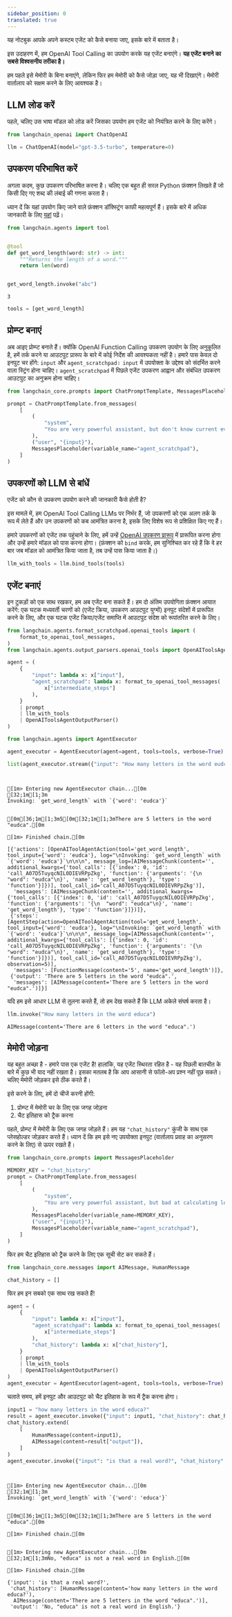 ```yaml
---
sidebar_position: 0
translated: true
---
```


यह नोटबुक आपके अपने कस्टम एजेंट को कैसे बनाया जाए, इसके बारे में बताता है।

इस उदाहरण में, हम OpenAI Tool Calling का उपयोग करके यह एजेंट बनाएंगे।
**यह एजेंट बनाने का सबसे विश्वसनीय तरीका है।**

हम पहले इसे मेमोरी के बिना बनाएंगे, लेकिन फिर हम मेमोरी को कैसे जोड़ा जाए, यह भी दिखाएंगे।
मेमोरी वार्तालाप को सक्षम करने के लिए आवश्यक है।

## LLM लोड करें

पहले, चलिए उस भाषा मॉडल को लोड करें जिसका उपयोग हम एजेंट को नियंत्रित करने के लिए करेंगे।

```python
from langchain_openai import ChatOpenAI

llm = ChatOpenAI(model="gpt-3.5-turbo", temperature=0)
```

## उपकरण परिभाषित करें

अगला कदम, कुछ उपकरण परिभाषित करना है।
चलिए एक बहुत ही सरल Python फ़ंक्शन लिखते हैं जो किसी दिए गए शब्द की लंबाई की गणना करता है।

ध्यान दें कि यहां उपयोग किए जाने वाले फ़ंक्शन डॉक्स्ट्रिंग काफी महत्वपूर्ण हैं। इसके बारे में अधिक जानकारी के लिए [यहां](/docs/modules/tools/custom_tools) पढ़ें।

```python
from langchain.agents import tool


@tool
def get_word_length(word: str) -> int:
    """Returns the length of a word."""
    return len(word)


get_word_length.invoke("abc")
```

```output
3
```

```python
tools = [get_word_length]
```

## प्रोम्प्ट बनाएं

अब आइए प्रोम्प्ट बनाते हैं।
क्योंकि OpenAI Function Calling उपकरण उपयोग के लिए अनुकूलित है, हमें तर्क करने या आउटपुट प्रारूप के बारे में कोई निर्देश की आवश्यकता नहीं है।
हमारे पास केवल दो इनपुट चर होंगे: `input` और `agent_scratchpad`। `input` में उपयोक्ता के उद्देश्य को संदर्भित करने वाला स्ट्रिंग होना चाहिए। `agent_scratchpad` में पिछले एजेंट उपकरण आह्वान और संबंधित उपकरण आउटपुट का अनुक्रम होना चाहिए।

```python
from langchain_core.prompts import ChatPromptTemplate, MessagesPlaceholder

prompt = ChatPromptTemplate.from_messages(
    [
        (
            "system",
            "You are very powerful assistant, but don't know current events",
        ),
        ("user", "{input}"),
        MessagesPlaceholder(variable_name="agent_scratchpad"),
    ]
)
```

## उपकरणों को LLM से बांधें

एजेंट को कौन से उपकरण उपयोग करने की जानकारी कैसे होती है?

इस मामले में, हम OpenAI Tool Calling LLMs पर निर्भर हैं, जो उपकरणों को एक अलग तर्क के रूप में लेते हैं और उन उपकरणों को कब आमंत्रित करना है, इसके लिए विशेष रूप से प्रशिक्षित किए गए हैं।

हमारे उपकरणों को एजेंट तक पहुंचाने के लिए, हमें उन्हें [OpenAI उपकरण प्रारूप](https://platform.openai.com/docs/api-reference/chat/create) में प्रारूपित करना होगा और उन्हें हमारे मॉडल को पास करना होगा। (फ़ंक्शन को `bind` करके, हम सुनिश्चित कर रहे हैं कि वे हर बार जब मॉडल को आमंत्रित किया जाता है, तब उन्हें पास किया जाता है।)

```python
llm_with_tools = llm.bind_tools(tools)
```

## एजेंट बनाएं

इन टुकड़ों को एक साथ रखकर, हम अब एजेंट बना सकते हैं।
हम दो अंतिम उपयोगिता फ़ंक्शन आयात करेंगे: एक घटक मध्यवर्ती चरणों को (एजेंट क्रिया, उपकरण आउटपुट युग्मों) इनपुट संदेशों में प्रारूपित करने के लिए, और एक घटक एजेंट क्रिया/एजेंट समाप्ति में आउटपुट संदेश को रूपांतरित करने के लिए।

```python
from langchain.agents.format_scratchpad.openai_tools import (
    format_to_openai_tool_messages,
)
from langchain.agents.output_parsers.openai_tools import OpenAIToolsAgentOutputParser

agent = (
    {
        "input": lambda x: x["input"],
        "agent_scratchpad": lambda x: format_to_openai_tool_messages(
            x["intermediate_steps"]
        ),
    }
    | prompt
    | llm_with_tools
    | OpenAIToolsAgentOutputParser()
)
```

```python
from langchain.agents import AgentExecutor

agent_executor = AgentExecutor(agent=agent, tools=tools, verbose=True)
```

```python
list(agent_executor.stream({"input": "How many letters in the word eudca"}))
```

```output


[1m> Entering new AgentExecutor chain...[0m
[32;1m[1;3m
Invoking: `get_word_length` with `{'word': 'eudca'}`


[0m[36;1m[1;3m5[0m[32;1m[1;3mThere are 5 letters in the word "eudca".[0m

[1m> Finished chain.[0m
```

```output
[{'actions': [OpenAIToolAgentAction(tool='get_word_length', tool_input={'word': 'eudca'}, log="\nInvoking: `get_word_length` with `{'word': 'eudca'}`\n\n\n", message_log=[AIMessageChunk(content='', additional_kwargs={'tool_calls': [{'index': 0, 'id': 'call_A07D5TuyqcNIL0DIEVRPpZkg', 'function': {'arguments': '{\n  "word": "eudca"\n}', 'name': 'get_word_length'}, 'type': 'function'}]})], tool_call_id='call_A07D5TuyqcNIL0DIEVRPpZkg')],
  'messages': [AIMessageChunk(content='', additional_kwargs={'tool_calls': [{'index': 0, 'id': 'call_A07D5TuyqcNIL0DIEVRPpZkg', 'function': {'arguments': '{\n  "word": "eudca"\n}', 'name': 'get_word_length'}, 'type': 'function'}]})]},
 {'steps': [AgentStep(action=OpenAIToolAgentAction(tool='get_word_length', tool_input={'word': 'eudca'}, log="\nInvoking: `get_word_length` with `{'word': 'eudca'}`\n\n\n", message_log=[AIMessageChunk(content='', additional_kwargs={'tool_calls': [{'index': 0, 'id': 'call_A07D5TuyqcNIL0DIEVRPpZkg', 'function': {'arguments': '{\n  "word": "eudca"\n}', 'name': 'get_word_length'}, 'type': 'function'}]})], tool_call_id='call_A07D5TuyqcNIL0DIEVRPpZkg'), observation=5)],
  'messages': [FunctionMessage(content='5', name='get_word_length')]},
 {'output': 'There are 5 letters in the word "eudca".',
  'messages': [AIMessage(content='There are 5 letters in the word "eudca".')]}]
```

यदि हम इसे आधार LLM से तुलना करते हैं, तो हम देख सकते हैं कि LLM अकेले संघर्ष करता है।

```python
llm.invoke("How many letters in the word educa")
```

```output
AIMessage(content='There are 6 letters in the word "educa".')
```

## मेमोरी जोड़ना

यह बहुत अच्छा है - हमारे पास एक एजेंट है!
हालांकि, यह एजेंट स्थिरता रहित है - यह पिछली बातचीत के बारे में कुछ भी याद नहीं रखता है।
इसका मतलब है कि आप आसानी से फॉलो-अप प्रश्न नहीं पूछ सकते।
चलिए मेमोरी जोड़कर इसे ठीक करते हैं।

इसे करने के लिए, हमें दो चीजें करनी होंगी:

1. प्रोम्प्ट में मेमोरी चर के लिए एक जगह जोड़ना
2. चैट इतिहास को ट्रैक करना

पहले, प्रोम्प्ट में मेमोरी के लिए एक जगह जोड़ते हैं।
हम यह `"chat_history"` कुंजी के साथ एक प्लेसहोल्डर जोड़कर करते हैं।
ध्यान दें कि हम इसे नए उपयोक्ता इनपुट (वार्तालाप प्रवाह का अनुसरण करने के लिए) से ऊपर रखते हैं।

```python
from langchain_core.prompts import MessagesPlaceholder

MEMORY_KEY = "chat_history"
prompt = ChatPromptTemplate.from_messages(
    [
        (
            "system",
            "You are very powerful assistant, but bad at calculating lengths of words.",
        ),
        MessagesPlaceholder(variable_name=MEMORY_KEY),
        ("user", "{input}"),
        MessagesPlaceholder(variable_name="agent_scratchpad"),
    ]
)
```

फिर हम चैट इतिहास को ट्रैक करने के लिए एक सूची सेट कर सकते हैं।

```python
from langchain_core.messages import AIMessage, HumanMessage

chat_history = []
```

फिर हम इन सबको एक साथ रख सकते हैं!

```python
agent = (
    {
        "input": lambda x: x["input"],
        "agent_scratchpad": lambda x: format_to_openai_tool_messages(
            x["intermediate_steps"]
        ),
        "chat_history": lambda x: x["chat_history"],
    }
    | prompt
    | llm_with_tools
    | OpenAIToolsAgentOutputParser()
)
agent_executor = AgentExecutor(agent=agent, tools=tools, verbose=True)
```

चलाते समय, हमें इनपुट और आउटपुट को चैट इतिहास के रूप में ट्रैक करना होगा।

```python
input1 = "how many letters in the word educa?"
result = agent_executor.invoke({"input": input1, "chat_history": chat_history})
chat_history.extend(
    [
        HumanMessage(content=input1),
        AIMessage(content=result["output"]),
    ]
)
agent_executor.invoke({"input": "is that a real word?", "chat_history": chat_history})
```

```output


[1m> Entering new AgentExecutor chain...[0m
[32;1m[1;3m
Invoking: `get_word_length` with `{'word': 'educa'}`


[0m[36;1m[1;3m5[0m[32;1m[1;3mThere are 5 letters in the word "educa".[0m

[1m> Finished chain.[0m


[1m> Entering new AgentExecutor chain...[0m
[32;1m[1;3mNo, "educa" is not a real word in English.[0m

[1m> Finished chain.[0m
```

```output
{'input': 'is that a real word?',
 'chat_history': [HumanMessage(content='how many letters in the word educa?'),
  AIMessage(content='There are 5 letters in the word "educa".')],
 'output': 'No, "educa" is not a real word in English.'}
```
